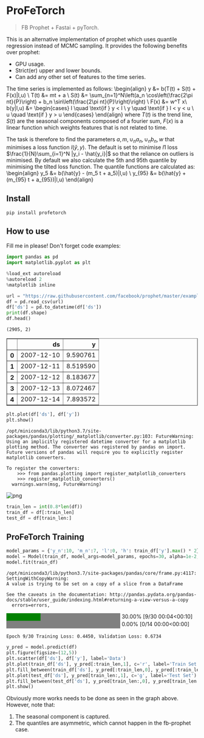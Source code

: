 <!--

#################################################
### THIS FILE WAS AUTOGENERATED! DO NOT EDIT! ###
#################################################
# file to edit: 99_index.ipynb
# command to build the docs after a change: nbdev_build_docs

-->

# ProFeTorch

> FB Prophet + Fastai + pyTorch.


This is an alternative implementation of prophet which uses quantile regression instead of MCMC sampling. It provides the following benefits over prophet:
- GPU usage.
- Strict(er) upper and lower bounds.
- Can add any other set of features to the time series.

The time series is implemented as follows:
\begin{align}
y &= b(T(t) + S(t) + F(x)|l,u) \\
T(t) &= mt + a \\
S(t) &= \sum_{n=1}^N\left(a_n \cos\left(\frac{2\pi nt}{P}\right) + b_n \sin\left(\frac{2\pi nt}{P}\right)\right) \\
F(x) &= w^T x\\
b(y|l,u) &= \begin{cases}
l \quad \text{if } y < l \\
y \quad \text{if } l < y < u \\
u \quad \text{if } y > u
\end{cases}
\end{align}
where $T(t)$ is the trend line, $S(t)$ are the seasonal components composed of a fourier sum, $F(x)$ is a linear function which weights features that is not related to time.

The task is therefore to find the parameters $a, m, \cup_n a_n, \cup_n b_n, w$ that minimises a loss function $l(\hat{y}, y)$. The default is set to minimise $l1$ loss $\frac{1}{N}\sum_{i=1}^N |y_i - \hat{y_i}|$ so that the reliance on outliers is minimised. By default we also calculate the 5th and 95th quantile by minimising the tilted loss function. The quantile functions are calculated as:
\begin{align}
y_5 &= b(\hat{y} - (m_5 t + a_5)|l,u) \\
y_{95} &= b(\hat{y} + (m_{95} t + a_{95})|l,u)
\end{align}

## Install

`pip install profetorch`

## How to use

Fill me in please! Don't forget code examples:
<div class="codecell" markdown="1">
<div class="input_area" markdown="1">

```python
import pandas as pd
import matplotlib.pyplot as plt

%load_ext autoreload
%autoreload 2
%matplotlib inline
```

</div>

</div>
<div class="codecell" markdown="1">
<div class="input_area" markdown="1">

```python
url = "https://raw.githubusercontent.com/facebook/prophet/master/examples/example_wp_log_peyton_manning.csv"
df = pd.read_csv(url)
df['ds'] = pd.to_datetime(df['ds'])
print(df.shape)
df.head()
```

</div>
<div class="output_area" markdown="1">

    (2905, 2)





<div>
<style scoped>
    .dataframe tbody tr th:only-of-type {
        vertical-align: middle;
    }

    .dataframe tbody tr th {
        vertical-align: top;
    }

    .dataframe thead th {
        text-align: right;
    }
</style>
<table border="1" class="dataframe">
  <thead>
    <tr style="text-align: right;">
      <th></th>
      <th>ds</th>
      <th>y</th>
    </tr>
  </thead>
  <tbody>
    <tr>
      <th>0</th>
      <td>2007-12-10</td>
      <td>9.590761</td>
    </tr>
    <tr>
      <th>1</th>
      <td>2007-12-11</td>
      <td>8.519590</td>
    </tr>
    <tr>
      <th>2</th>
      <td>2007-12-12</td>
      <td>8.183677</td>
    </tr>
    <tr>
      <th>3</th>
      <td>2007-12-13</td>
      <td>8.072467</td>
    </tr>
    <tr>
      <th>4</th>
      <td>2007-12-14</td>
      <td>7.893572</td>
    </tr>
  </tbody>
</table>
</div>



</div>

</div>
<div class="codecell" markdown="1">
<div class="input_area" markdown="1">

```python
plt.plot(df['ds'], df['y'])
plt.show()
```

</div>
<div class="output_area" markdown="1">

    /opt/miniconda3/lib/python3.7/site-packages/pandas/plotting/_matplotlib/converter.py:103: FutureWarning: Using an implicitly registered datetime converter for a matplotlib plotting method. The converter was registered by pandas on import. Future versions of pandas will require you to explicitly register matplotlib converters.
    
    To register the converters:
    	>>> from pandas.plotting import register_matplotlib_converters
    	>>> register_matplotlib_converters()
      warnings.warn(msg, FutureWarning)



![png](output_7_1.png)


</div>

</div>
<div class="codecell" markdown="1">
<div class="input_area" markdown="1">

```python
train_len = int(0.8*len(df))
train_df = df[:train_len]
test_df = df[train_len:]
```

</div>

</div>

## ProFeTorch Training
<div class="codecell" markdown="1">
<div class="input_area" markdown="1">

```python
model_params = {'y_n':10, 'm_n':7, 'l':0, 'h': train_df['y'].max() * 2}
model = Model(train_df, model_args=model_params, epochs=30, alpha=1e-2, beta=0)
model.fit(train_df)
```

</div>
<div class="output_area" markdown="1">

    /opt/miniconda3/lib/python3.7/site-packages/pandas/core/frame.py:4117: SettingWithCopyWarning: 
    A value is trying to be set on a copy of a slice from a DataFrame
    
    See the caveats in the documentation: http://pandas.pydata.org/pandas-docs/stable/user_guide/indexing.html#returning-a-view-versus-a-copy
      errors=errors,




<div>
    <style>
        /* Turns off some styling */
        progress {
            /* gets rid of default border in Firefox and Opera. */
            border: none;
            /* Needs to be in here for Safari polyfill so background images work as expected. */
            background-size: auto;
        }
        .progress-bar-interrupted, .progress-bar-interrupted::-webkit-progress-bar {
            background: #F44336;
        }
    </style>
  <progress value='9' class='' max='30', style='width:300px; height:20px; vertical-align: middle;'></progress>
  30.00% [9/30 00:04<00:10]
</div>



<div>
    <style>
        /* Turns off some styling */
        progress {
            /* gets rid of default border in Firefox and Opera. */
            border: none;
            /* Needs to be in here for Safari polyfill so background images work as expected. */
            background-size: auto;
        }
        .progress-bar-interrupted, .progress-bar-interrupted::-webkit-progress-bar {
            background: #F44336;
        }
    </style>
  <progress value='0' class='' max='14', style='width:300px; height:20px; vertical-align: middle;'></progress>
  0.00% [0/14 00:00<00:00]
</div>



    Epoch 9/30 Training Loss: 0.4450, Validation Loss: 0.6734

</div>

</div>
<div class="codecell" markdown="1">
<div class="input_area" markdown="1">

```python
y_pred = model.predict(df)
plt.figure(figsize=(12,5))
plt.scatter(df['ds'], df['y'], label='Data')
plt.plot(train_df['ds'], y_pred[:train_len,1], c='r', label='Train Set')
plt.fill_between(train_df['ds'], y_pred[:train_len,0], y_pred[:train_len,2], alpha=0.5)
plt.plot(test_df['ds'], y_pred[train_len:,1], c='g', label='Test Set')
plt.fill_between(test_df['ds'], y_pred[train_len:,0], y_pred[train_len:,2], alpha=0.5)
plt.show()
```

</div>

</div>

Obviously more works needs to be done as seen in the graph above. However, note that:
1. The seasonal component is captured.
2. The quantiles are asymmetric, which cannot happen in the fb-prophet case.
